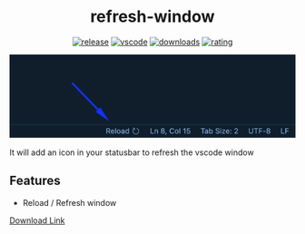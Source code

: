<div align="center">

  
  # refresh-window


  
[![release](https://img.shields.io/github/release/sifat009/refresh-window.svg?style=for-the-badge&logo=github&logoColor=white&colorA=2b303b&colorB=00e8c6)](https://github.com/sifat009/refresh-window/releases/latest)  [![vscode](https://img.shields.io/badge/VS_Code-v0.6.0+-373277.svg?style=for-the-badge&logo=microsoft&logoColor=white&colorA=2b303b&colorB=7cb7ff)](https://code.visualstudio.com/updates/v1_26)  [![downloads](https://img.shields.io/visual-studio-marketplace/d/Sifat.refresh-window?style=for-the-badge&logo=docusign&logoColor=white&colorA=2b303b&colorB=96E072)](https://marketplace.visualstudio.com/items?itemName=Sifat.refresh-window)  [![rating](https://img.shields.io/visual-studio-marketplace/stars/Sifat.refresh-window?style=for-the-badge&logo=reverbnation&logoColor=white&colorA=2b303b&colorB=FFE66D)](https://marketplace.visualstudio.com/items?itemName=Sifat.refresh-window)

</div>

![refresh-window-screenshot](images/sc.png)

It will add an icon in your statusbar to refresh the vscode window

## Features

- Reload / Refresh window

[Download Link](https://marketplace.visualstudio.com/items?itemName=Sifat.refresh-window)
